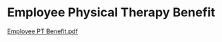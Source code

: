 # Employee Physical Therapy Benefit

[Employee PT Benefit.pdf](Employee%20Physical%20Therapy%20Benefit%204e8122fd076d490192fa39e2c44557c1/Employee_PT_Benefit.pdf)